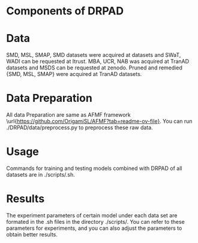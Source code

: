 # Components of DRPAD


# Data
SMD, MSL, SMAP, SMD datasets were acquired at datasets and SWaT, WADI can be requested at Itrust. MBA, UCR, NAB was acquired at TranAD datasets and MSDS can be requested at zenodo. Pruned and remedied {SMD, MSL, SMAP} were acquired at TranAD datasets.

# Data Preparation

All data Preparation are same as AFMF framework \url{https://github.com/OrigamiSL/AFMF?tab=readme-ov-file}. You can run ./DRPAD/data/preprocess.py to preprocess these raw data. 

# Usage
Commands for training and testing models combined with DRPAD of all datasets are in ./scripts/<model>.sh.

# Results
The experiment parameters of certain model under each data set are formated in the <model>.sh files in the directory ./scripts/. You can refer to these parameters for experiments, and you can also adjust the parameters to obtain better results.
